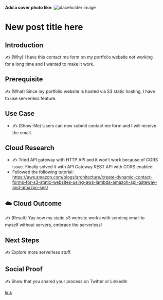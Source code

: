 **Add a cover photo like:**
![placeholder image](https://via.placeholder.com/1200x600)

# New post title here

## Introduction

✍️ (Why) I have this contact me form on my portfolio website not working for a long time and I wanted to make it work.

## Prerequisite

✍️ (What) Since my portfolio website is hosted via S3 static hosting, I have to use serverless feature.

## Use Case

- ✍️ (Show-Me) Users can now submit contact me form and I will receive the email. 

## Cloud Research

- ✍️ Tried API gateway with HTTP API and it won't work because of CORS issue. Finally solved it with API Gateway REST API with CORS enabled.
-  Followed the following tutorial: https://aws.amazon.com/blogs/architecture/create-dynamic-contact-forms-for-s3-static-websites-using-aws-lambda-amazon-api-gateway-and-amazon-ses/


## ☁️ Cloud Outcome

✍️ (Result) Yay now my static s3 website works with sending email to myself without servers, embrace the serverless!

## Next Steps

✍️ Explore more serverless stuff.

## Social Proof

✍️ Show that you shared your process on Twitter or LinkedIn

[link](link)
